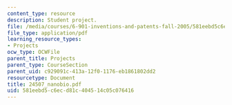 ```yaml
---
content_type: resource
description: Student project.
file: /media/courses/6-901-inventions-and-patents-fall-2005/581eebd5c6ecd81c404514c05c076416_24507_nanobio.pdf
file_type: application/pdf
learning_resource_types:
- Projects
ocw_type: OCWFile
parent_title: Projects
parent_type: CourseSection
parent_uid: c929091c-413a-12f0-1176-eb1861802dd2
resourcetype: Document
title: 24507_nanobio.pdf
uid: 581eebd5-c6ec-d81c-4045-14c05c076416
---
```

